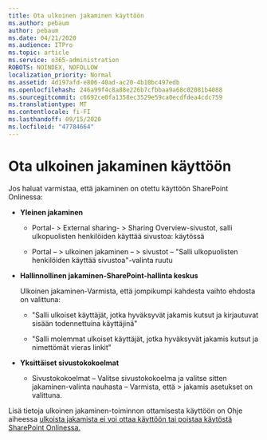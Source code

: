 ```yaml
---
title: Ota ulkoinen jakaminen käyttöön
ms.author: pebaum
author: pebaum
ms.date: 04/21/2020
ms.audience: ITPro
ms.topic: article
ms.service: o365-administration
ROBOTS: NOINDEX, NOFOLLOW
localization_priority: Normal
ms.assetid: 4d197afd-e806-40ad-ac20-4b10bc497edb
ms.openlocfilehash: 246a99f4c8a88e226b7cfbbaa9a68c02081b4088
ms.sourcegitcommit: c6692ce0fa1358ec3529e59ca0ecdfdea4cdc759
ms.translationtype: MT
ms.contentlocale: fi-FI
ms.lasthandoff: 09/15/2020
ms.locfileid: "47784664"
---
```

# <a name="enable-external-sharing"></a>Ota ulkoinen jakaminen käyttöön

 Jos haluat varmistaa, että jakaminen on otettu käyttöön SharePoint Onlinessa:
  
- **Yleinen jakaminen**
    
  - Portal- \> External sharing- \> Sharing Overview-sivustot, salli ulkopuolisten henkilöiden käyttää sivustoa: käytössä
    
  - Portal – \> ulkoinen jakaminen – \> sivustot – "Salli ulkopuolisten henkilöiden käyttää sivustoa"-valinta ruutu
    
- **Hallinnollinen jakaminen-SharePoint-hallinta keskus**
    
    Ulkoinen jakaminen-Varmista, että jompikumpi kahdesta vaihto ehdosta on valittuna:
    
  - "Salli ulkoiset käyttäjät, jotka hyväksyvät jakamis kutsut ja kirjautuvat sisään todennettuina käyttäjinä"
    
  - "Salli molemmat ulkoiset käyttäjät, jotka hyväksyvät jakamis kutsut ja nimettömät vieras linkit"
    
- **Yksittäiset sivustokokoelmat**
    
  - Sivustokokoelmat – Valitse sivustokokoelma ja valitse sitten jakaminen-valinta nauhasta – Varmista, että \> jakamis asetukset on valittuna.
    
Lisä tietoja ulkoinen jakaminen-toiminnon ottamisesta käyttöön on Ohje aiheessa [ulkoista jakamista ei voi ottaa käyttöön tai poistaa käytöstä SharePoint Onlinessa.](https://go.microsoft.com/fwlink/?linkid=2047681&amp;clcid=0x409)
  

